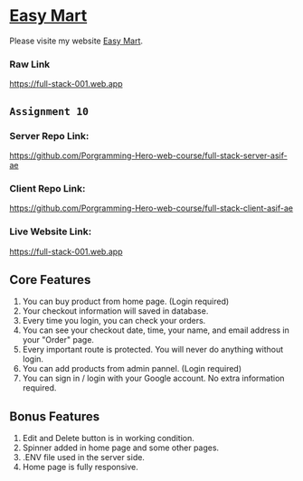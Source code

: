 # [Easy Mart](https://full-stack-001.web.app)

Please visite my website [Easy Mart](https://full-stack-001.web.app).

### Raw Link
https://full-stack-001.web.app

## `Assignment 10`
### Server Repo Link:
https://github.com/Porgramming-Hero-web-course/full-stack-server-asif-ae
### Client Repo Link:
https://github.com/Porgramming-Hero-web-course/full-stack-client-asif-ae
### Live Website Link:
https://full-stack-001.web.app

## Core Features
1. You can buy product from home page. (Login required)
2. Your checkout information will saved in database.
3. Every time you login, you can check your orders.
4. You can see your checkout date, time, your name, and email address in your "Order" page.
5. Every important route is protected. You will never do anything without login.
6. You can add products from admin pannel. (Login required)
7. You can sign in / login with your Google account. No extra information required.

## Bonus Features
1. Edit and Delete button is in working condition.
2. Spinner added in home page and some other pages.
3. .ENV file used in the server side.
4. Home page is fully responsive.
